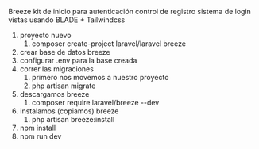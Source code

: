 
Breeze
kit de inicio para autenticación
control de registro
sistema de login
vistas usando BLADE + Tailwindcss


1. proyecto nuevo
    1. composer create-project laravel/laravel breeze
2. crear base de datos
   breeze
3. configurar .env para la base creada
4. correr las migraciones
    1. primero nos movemos a nuestro proyecto
    2. php artisan migrate
5. descargamos breeze
    1. composer require laravel/breeze --dev
6. instalamos (copiamos) breeze
    1. php artisan breeze:install
7. npm install
8. npm run dev
